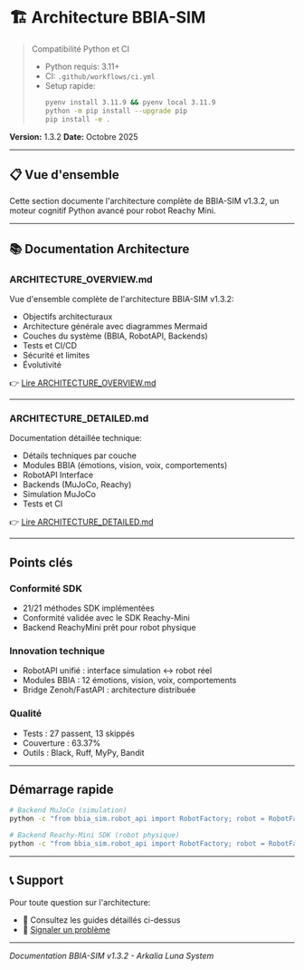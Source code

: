 # 🏗️ Architecture BBIA-SIM

> Compatibilité Python et CI
>
> - Python requis: 3.11+
> - CI: `.github/workflows/ci.yml`
> - Setup rapide:
>   ```bash
>   pyenv install 3.11.9 && pyenv local 3.11.9
>   python -m pip install --upgrade pip
>   pip install -e .
>   ```

**Version:** 1.3.2
**Date:** Octobre 2025

---

## 📋 Vue d'ensemble

Cette section documente l'architecture complète de BBIA-SIM v1.3.2, un moteur cognitif Python avancé pour robot Reachy Mini.

---

## 📚 Documentation Architecture

### **ARCHITECTURE_OVERVIEW.md**
Vue d'ensemble complète de l'architecture BBIA-SIM v1.3.2:
- Objectifs architecturaux
- Architecture générale avec diagrammes Mermaid
- Couches du système (BBIA, RobotAPI, Backends)
- Tests et CI/CD
- Sécurité et limites
- Évolutivité

👉 [Lire ARCHITECTURE_OVERVIEW.md](./ARCHITECTURE_OVERVIEW.md)

---

### **ARCHITECTURE_DETAILED.md**
Documentation détaillée technique:
- Détails techniques par couche
- Modules BBIA (émotions, vision, voix, comportements)
- RobotAPI Interface
- Backends (MuJoCo, Reachy)
- Simulation MuJoCo
- Tests et CI

👉 [Lire ARCHITECTURE_DETAILED.md](./ARCHITECTURE_DETAILED.md)

---

## Points clés

### Conformité SDK
- 21/21 méthodes SDK implémentées
- Conformité validée avec le SDK Reachy-Mini
- Backend ReachyMini prêt pour robot physique

### Innovation technique
- RobotAPI unifié : interface simulation ↔ robot réel
- Modules BBIA : 12 émotions, vision, voix, comportements
- Bridge Zenoh/FastAPI : architecture distribuée

### Qualité
- Tests : 27 passent, 13 skippés
- Couverture : 63.37%
- Outils : Black, Ruff, MyPy, Bandit

---

## Démarrage rapide

```bash
# Backend MuJoCo (simulation)
python -c "from bbia_sim.robot_api import RobotFactory; robot = RobotFactory.create_backend('mujoco')"

# Backend Reachy-Mini SDK (robot physique)
python -c "from bbia_sim.robot_api import RobotFactory; robot = RobotFactory.create_backend('reachy_mini')"
```

---

## 📞 Support

Pour toute question sur l'architecture:
- 📖 Consultez les guides détaillés ci-dessus
- 🐛 [Signaler un problème](https://github.com/arkalia-luna-system/bbia-sim/issues)

---

*Documentation BBIA-SIM v1.3.2 - Arkalia Luna System*

